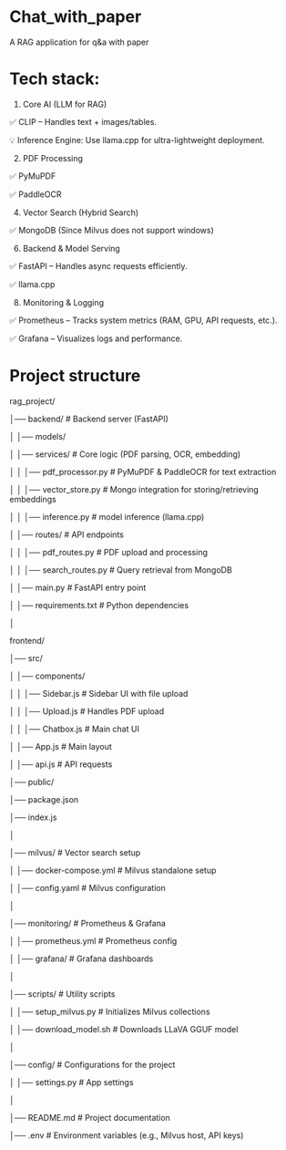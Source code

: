 # Chat_with_paper
A RAG application for q&amp;a with paper

# Tech stack:

1. Core AI (LLM for RAG)

✅ CLIP – Handles text + images/tables.


💡 Inference Engine: Use llama.cpp for ultra-lightweight deployment.

2. PDF Processing
   
✅ PyMuPDF

✅ PaddleOCR

4. Vector Search (Hybrid Search)
   
✅ MongoDB (Since Milvus does not support windows)

6. Backend & Model Serving
   
✅ FastAPI – Handles async requests efficiently.

✅ llama.cpp

8. Monitoring & Logging
   
✅ Prometheus – Tracks system metrics (RAM, GPU, API requests, etc.).

✅ Grafana – Visualizes logs and performance.

# Project structure

rag_project/

│── backend/                   # Backend server (FastAPI)

│   │── models/                

│   │── services/              # Core logic (PDF parsing, OCR, embedding)

│   │   │── pdf_processor.py   # PyMuPDF & PaddleOCR for text extraction

│   │   │── vector_store.py    # Mongo integration for storing/retrieving embeddings

│   │   │── inference.py       # model inference (llama.cpp)

│   │── routes/                # API endpoints

│   │   │── pdf_routes.py      # PDF upload and processing

│   │   │── search_routes.py   # Query retrieval from MongoDB

│   │── main.py                # FastAPI entry point

│   │── requirements.txt       # Python dependencies

│

frontend/

│── src/

│   │── components/

│   │   │── Sidebar.js     # Sidebar UI with file upload

│   │   │── Upload.js      # Handles PDF upload

│   │   │── Chatbox.js     # Main chat UI

│   │── App.js             # Main layout

│   │── api.js             # API requests

│── public/

│── package.json

│── index.js

│

│── milvus/                    # Vector search setup

│   │── docker-compose.yml      # Milvus standalone setup 

│   │── config.yaml             # Milvus configuration

│

│── monitoring/                # Prometheus & Grafana

│   │── prometheus.yml          # Prometheus config

│   │── grafana/                # Grafana dashboards

│

│── scripts/                   # Utility scripts

│   │── setup_milvus.py         # Initializes Milvus collections

│   │── download_model.sh       # Downloads LLaVA GGUF model

│

│── config/                    # Configurations for the project

│   │── settings.py             # App settings

│

│── README.md                  # Project documentation

│── .env                        # Environment variables (e.g., Milvus host, API keys)

